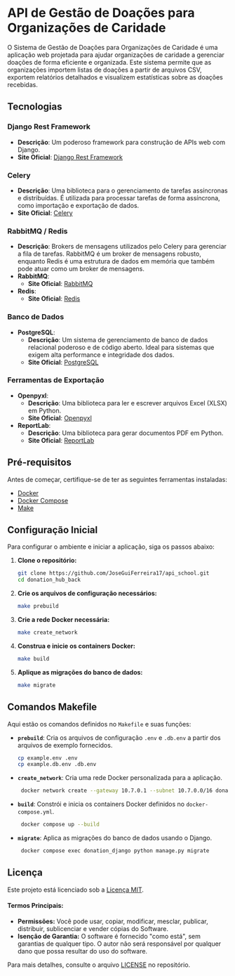 # API de Gestão de Doações para Organizações de Caridade

O Sistema de Gestão de Doações para Organizações de Caridade é uma aplicação web projetada para ajudar organizações de caridade a gerenciar doações de forma eficiente e organizada. Este sistema permite que as organizações importem listas de doações a partir de arquivos CSV, exportem relatórios detalhados e visualizem estatísticas sobre as doações recebidas.

## Tecnologias

### **Django Rest Framework**
- **Descrição**: Um poderoso framework para construção de APIs web com Django. 
- **Site Oficial**: [Django Rest Framework](https://www.django-rest-framework.org/)

### **Celery**
- **Descrição**: Uma biblioteca para o gerenciamento de tarefas assíncronas e distribuídas. É utilizada para processar tarefas de forma assíncrona, como importação e exportação de dados.
- **Site Oficial**: [Celery](https://docs.celeryproject.org/)

### **RabbitMQ / Redis**
- **Descrição**: Brokers de mensagens utilizados pelo Celery para gerenciar a fila de tarefas. RabbitMQ é um broker de mensagens robusto, enquanto Redis é uma estrutura de dados em memória que também pode atuar como um broker de mensagens.
- **RabbitMQ**:
  - **Site Oficial**: [RabbitMQ](https://www.rabbitmq.com/)
- **Redis**:
  - **Site Oficial**: [Redis](https://redis.io/)

### **Banco de Dados**
- **PostgreSQL**:
  - **Descrição**: Um sistema de gerenciamento de banco de dados relacional poderoso e de código aberto. Ideal para sistemas que exigem alta performance e integridade dos dados.
  - **Site Oficial**: [PostgreSQL](https://www.postgresql.org/)


### **Ferramentas de Exportação**
- **Openpyxl**:
  - **Descrição**: Uma biblioteca para ler e escrever arquivos Excel (XLSX) em Python.
  - **Site Oficial**: [Openpyxl](https://openpyxl.readthedocs.io/)
- **ReportLab**:
  - **Descrição**: Uma biblioteca para gerar documentos PDF em Python.
  - **Site Oficial**: [ReportLab](https://www.reportlab.com/)

## Pré-requisitos

Antes de começar, certifique-se de ter as seguintes ferramentas instaladas:
- [Docker](https://docs.docker.com/get-docker/)
- [Docker Compose](https://docs.docker.com/compose/install/)
- [Make](https://www.gnu.org/software/make/)

## Configuração Inicial

Para configurar o ambiente e iniciar a aplicação, siga os passos abaixo:

1. **Clone o repositório:**
   ```bash
   git clone https://github.com/JoseGuiFerreira17/api_school.git
   cd donation_hub_back

2. **Crie os arquivos de configuração necessários:**
   ```bash
   make prebuild

3. **Crie a rede Docker necessária:**

   ```bash
   make create_network

4. **Construa e inicie os containers Docker:**

   ```bash
   make build

5. **Aplique as migrações do banco de dados:**

   ```bash
   make migrate

## Comandos Makefile

Aqui estão os comandos definidos no `Makefile` e suas funções:

- **`prebuild`**: Cria os arquivos de configuração `.env` e `.db.env` a partir dos arquivos de exemplo fornecidos.

  ```bash
  cp example.env .env
  cp example.db.env .db.env

- **`create_network`**: Cria uma rede Docker personalizada para a aplicação.

  ```bash
   docker network create --gateway 10.7.0.1 --subnet 10.7.0.0/16 donation_network

- **`build`**: Constrói e inicia os containers Docker definidos no `docker-compose.yml`.
  ```bash
   docker compose up --build

- **`migrate`**: Aplica as migrações do banco de dados usando o Django.
  ```bash
   docker compose exec donation_django python manage.py migrate

## Licença

Este projeto está licenciado sob a [Licença MIT](LICENSE).

#### Termos Principais:

- **Permissões:** Você pode usar, copiar, modificar, mesclar, publicar, distribuir, sublicenciar e vender cópias do Software.
- **Isenção de Garantia:** O software é fornecido "como está", sem garantias de qualquer tipo. O autor não será responsável por qualquer dano que possa resultar do uso do software.

Para mais detalhes, consulte o arquivo [LICENSE](LICENSE) no repositório.